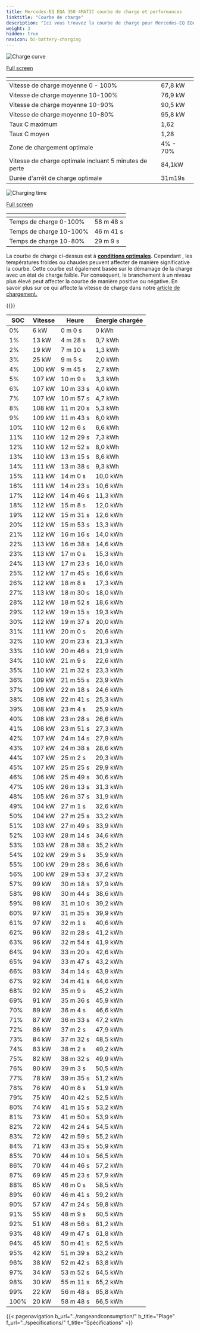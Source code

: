 ```yaml
---
title: Mercedes-EQ EQA 350 4MATIC courbe de charge et performances
linktitle: "Courbe de charge"
description: "Ici vous trouvez la courbe de charge pour Mercedes-EQ EQA 350 4MATIC."
weight: 3
hidden: true
navicon: bi-battery-charging
---
```

<!-- markdownlint-disable MD033 -->
<!-- markdownlint-disable MD010 -->
<img src="/images/models/mercedes/eqa/eqa_350_4matic/chargingcurve.svg" alt="Charge curve" class="img-fluid">

[Full screen](/images/models/mercedes/eqa/eqa_350_4matic/chargingcurve.svg)


<div class="table-responsive">
<table class="table table-striped border">
	<thead>
		<tr>
			<th>
			</th>
			<th>
			</th>
		</tr>
	</thead>
	<tbody>
		<tr>
			<td>
				Vitesse de charge moyenne 0 - 100%
			</td>
			<td>
				67,8 kW
			</td>
		</tr>
		<tr>
			<td>
				Vitesse de charge moyenne 10-100%
			</td>
			<td>
				76,9 kW
			</td>
		</tr>
		<tr>
			<td>
				Vitesse de charge moyenne 10-90%
			</td>
			<td>
				90,5 kW
			</td>
		</tr>
		<tr>
			<td>
				Vitesse de charge moyenne 10-80%
			</td>
			<td>
				95,8 kW
			</td>
		</tr>
		<tr>
			<td>
				Taux C maximum
			</td>
			<td>
				1,62
			</td>
		</tr>
		<tr>
			<td>
				Taux C moyen
			</td>
			<td>
				1,28
			</td>
		</tr>
		<tr>
			<td>
				Zone de chargement optimale
			</td>
			<td>
				4% - 70%
			</td>
		</tr>
		<tr>
			<td>
				Vitesse de charge optimale incluant 5 minutes de perte
			</td>
			<td>
				84,1kW
			</td>
		</tr>
		<tr>
			<td>
				Durée d'arrêt de charge optimale
			</td>
			<td>
				31m19s
			</td>
		</tr>
	</tbody>
</table>
</div>
<img src="/images/models/mercedes/eqa/eqa_350_4matic/chargingtime.svg" alt="Charging time" class="img-fluid">

[Full screen](/images/models/mercedes/eqa/eqa_350_4matic/chargingtime.svg)
<div class="table-responsive">
<table class="table table-striped border">
	<thead>
		<tr>
			<th>
			</th>
			<th>
			</th>
		</tr>
	</thead>
	<tbody>
		<tr>
			<td>
				Temps de charge 0-100%
			</td>
			<td>
				 58 m 48 s
			</td>
		</tr>
		<tr>
			<td>
				Temps de charge 10-100%
			</td>
			<td>
				 46 m 41 s
			</td>
		</tr>
		<tr>
			<td>
				Temps de charge 10-80%
			</td>
			<td>
				 29 m 9 s
			</td>
		</tr>
	</tbody>
</table>
</div>


La courbe de charge ci-dessus est à **[conditions optimales](../../../../../technology/battery/charging/#temperature)**. Cependant , les températures froides ou chaudes peuvent affecter de manière significative la courbe. Cette courbe est également basée sur le démarrage de la charge avec un état de charge faible. Par conséquent, le branchement à un niveau plus élevé peut affecter la courbe de manière positive ou négative. En savoir plus sur ce qui affecte la vitesse de charge dans notre [article de chargement.](../../../../../technology/battery/charging/)


{{<evkxdisplayaddarticle />}}
<div class="table-responsive">
<table class="table table-striped border">
	<thead>
		<tr>
			<th>
				SOC
			</th>
			<th>
				Vitesse
			</th>
			<th>
				Heure
			</th>
			<th>
				Énergie chargée
			</th>
		</tr>
	</thead>
	<tbody>
		<tr>
			<td>
				0%
			</td>
			<td>
				6 kW
			</td>
			<td>
				 0 m 0 s
			</td>
			<td>
				0 kWh
			</td>
		</tr>
		<tr>
			<td>
				1%
			</td>
			<td>
				13 kW
			</td>
			<td>
				 4 m 28 s
			</td>
			<td>
				0,7 kWh
			</td>
		</tr>
		<tr>
			<td>
				2%
			</td>
			<td>
				19 kW
			</td>
			<td>
				 7 m 10 s
			</td>
			<td>
				1,3 kWh
			</td>
		</tr>
		<tr>
			<td>
				3%
			</td>
			<td>
				25 kW
			</td>
			<td>
				 9 m 5 s
			</td>
			<td>
				2,0 kWh
			</td>
		</tr>
		<tr>
			<td>
				4%
			</td>
			<td>
				100 kW
			</td>
			<td>
				 9 m 45 s
			</td>
			<td>
				2,7 kWh
			</td>
		</tr>
		<tr>
			<td>
				5%
			</td>
			<td>
				107 kW
			</td>
			<td>
				 10 m 9 s
			</td>
			<td>
				3,3 kWh
			</td>
		</tr>
		<tr>
			<td>
				6%
			</td>
			<td>
				107 kW
			</td>
			<td>
				 10 m 33 s
			</td>
			<td>
				4,0 kWh
			</td>
		</tr>
		<tr>
			<td>
				7%
			</td>
			<td>
				107 kW
			</td>
			<td>
				 10 m 57 s
			</td>
			<td>
				4,7 kWh
			</td>
		</tr>
		<tr>
			<td>
				8%
			</td>
			<td>
				108 kW
			</td>
			<td>
				 11 m 20 s
			</td>
			<td>
				5,3 kWh
			</td>
		</tr>
		<tr>
			<td>
				9%
			</td>
			<td>
				109 kW
			</td>
			<td>
				 11 m 43 s
			</td>
			<td>
				6,0 kWh
			</td>
		</tr>
		<tr>
			<td>
				10%
			</td>
			<td>
				110 kW
			</td>
			<td>
				 12 m 6 s
			</td>
			<td>
				6,6 kWh
			</td>
		</tr>
		<tr>
			<td>
				11%
			</td>
			<td>
				110 kW
			</td>
			<td>
				 12 m 29 s
			</td>
			<td>
				7,3 kWh
			</td>
		</tr>
		<tr>
			<td>
				12%
			</td>
			<td>
				110 kW
			</td>
			<td>
				 12 m 52 s
			</td>
			<td>
				8,0 kWh
			</td>
		</tr>
		<tr>
			<td>
				13%
			</td>
			<td>
				110 kW
			</td>
			<td>
				 13 m 15 s
			</td>
			<td>
				8,6 kWh
			</td>
		</tr>
		<tr>
			<td>
				14%
			</td>
			<td>
				111 kW
			</td>
			<td>
				 13 m 38 s
			</td>
			<td>
				9,3 kWh
			</td>
		</tr>
		<tr>
			<td>
				15%
			</td>
			<td>
				111 kW
			</td>
			<td>
				 14 m 0 s
			</td>
			<td>
				10,0 kWh
			</td>
		</tr>
		<tr>
			<td>
				16%
			</td>
			<td>
				111 kW
			</td>
			<td>
				 14 m 23 s
			</td>
			<td>
				10,6 kWh
			</td>
		</tr>
		<tr>
			<td>
				17%
			</td>
			<td>
				112 kW
			</td>
			<td>
				 14 m 46 s
			</td>
			<td>
				11,3 kWh
			</td>
		</tr>
		<tr>
			<td>
				18%
			</td>
			<td>
				112 kW
			</td>
			<td>
				 15 m 8 s
			</td>
			<td>
				12,0 kWh
			</td>
		</tr>
		<tr>
			<td>
				19%
			</td>
			<td>
				112 kW
			</td>
			<td>
				 15 m 31 s
			</td>
			<td>
				12,6 kWh
			</td>
		</tr>
		<tr>
			<td>
				20%
			</td>
			<td>
				112 kW
			</td>
			<td>
				 15 m 53 s
			</td>
			<td>
				13,3 kWh
			</td>
		</tr>
		<tr>
			<td>
				21%
			</td>
			<td>
				112 kW
			</td>
			<td>
				 16 m 16 s
			</td>
			<td>
				14,0 kWh
			</td>
		</tr>
		<tr>
			<td>
				22%
			</td>
			<td>
				113 kW
			</td>
			<td>
				 16 m 38 s
			</td>
			<td>
				14,6 kWh
			</td>
		</tr>
		<tr>
			<td>
				23%
			</td>
			<td>
				113 kW
			</td>
			<td>
				 17 m 0 s
			</td>
			<td>
				15,3 kWh
			</td>
		</tr>
		<tr>
			<td>
				24%
			</td>
			<td>
				113 kW
			</td>
			<td>
				 17 m 23 s
			</td>
			<td>
				16,0 kWh
			</td>
		</tr>
		<tr>
			<td>
				25%
			</td>
			<td>
				112 kW
			</td>
			<td>
				 17 m 45 s
			</td>
			<td>
				16,6 kWh
			</td>
		</tr>
		<tr>
			<td>
				26%
			</td>
			<td>
				112 kW
			</td>
			<td>
				 18 m 8 s
			</td>
			<td>
				17,3 kWh
			</td>
		</tr>
		<tr>
			<td>
				27%
			</td>
			<td>
				113 kW
			</td>
			<td>
				 18 m 30 s
			</td>
			<td>
				18,0 kWh
			</td>
		</tr>
		<tr>
			<td>
				28%
			</td>
			<td>
				112 kW
			</td>
			<td>
				 18 m 52 s
			</td>
			<td>
				18,6 kWh
			</td>
		</tr>
		<tr>
			<td>
				29%
			</td>
			<td>
				112 kW
			</td>
			<td>
				 19 m 15 s
			</td>
			<td>
				19,3 kWh
			</td>
		</tr>
		<tr>
			<td>
				30%
			</td>
			<td>
				112 kW
			</td>
			<td>
				 19 m 37 s
			</td>
			<td>
				20,0 kWh
			</td>
		</tr>
		<tr>
			<td>
				31%
			</td>
			<td>
				111 kW
			</td>
			<td>
				 20 m 0 s
			</td>
			<td>
				20,6 kWh
			</td>
		</tr>
		<tr>
			<td>
				32%
			</td>
			<td>
				110 kW
			</td>
			<td>
				 20 m 23 s
			</td>
			<td>
				21,3 kWh
			</td>
		</tr>
		<tr>
			<td>
				33%
			</td>
			<td>
				110 kW
			</td>
			<td>
				 20 m 46 s
			</td>
			<td>
				21,9 kWh
			</td>
		</tr>
		<tr>
			<td>
				34%
			</td>
			<td>
				110 kW
			</td>
			<td>
				 21 m 9 s
			</td>
			<td>
				22,6 kWh
			</td>
		</tr>
		<tr>
			<td>
				35%
			</td>
			<td>
				110 kW
			</td>
			<td>
				 21 m 32 s
			</td>
			<td>
				23,3 kWh
			</td>
		</tr>
		<tr>
			<td>
				36%
			</td>
			<td>
				109 kW
			</td>
			<td>
				 21 m 55 s
			</td>
			<td>
				23,9 kWh
			</td>
		</tr>
		<tr>
			<td>
				37%
			</td>
			<td>
				109 kW
			</td>
			<td>
				 22 m 18 s
			</td>
			<td>
				24,6 kWh
			</td>
		</tr>
		<tr>
			<td>
				38%
			</td>
			<td>
				108 kW
			</td>
			<td>
				 22 m 41 s
			</td>
			<td>
				25,3 kWh
			</td>
		</tr>
		<tr>
			<td>
				39%
			</td>
			<td>
				108 kW
			</td>
			<td>
				 23 m 4 s
			</td>
			<td>
				25,9 kWh
			</td>
		</tr>
		<tr>
			<td>
				40%
			</td>
			<td>
				108 kW
			</td>
			<td>
				 23 m 28 s
			</td>
			<td>
				26,6 kWh
			</td>
		</tr>
		<tr>
			<td>
				41%
			</td>
			<td>
				108 kW
			</td>
			<td>
				 23 m 51 s
			</td>
			<td>
				27,3 kWh
			</td>
		</tr>
		<tr>
			<td>
				42%
			</td>
			<td>
				107 kW
			</td>
			<td>
				 24 m 14 s
			</td>
			<td>
				27,9 kWh
			</td>
		</tr>
		<tr>
			<td>
				43%
			</td>
			<td>
				107 kW
			</td>
			<td>
				 24 m 38 s
			</td>
			<td>
				28,6 kWh
			</td>
		</tr>
		<tr>
			<td>
				44%
			</td>
			<td>
				107 kW
			</td>
			<td>
				 25 m 2 s
			</td>
			<td>
				29,3 kWh
			</td>
		</tr>
		<tr>
			<td>
				45%
			</td>
			<td>
				107 kW
			</td>
			<td>
				 25 m 25 s
			</td>
			<td>
				29,9 kWh
			</td>
		</tr>
		<tr>
			<td>
				46%
			</td>
			<td>
				106 kW
			</td>
			<td>
				 25 m 49 s
			</td>
			<td>
				30,6 kWh
			</td>
		</tr>
		<tr>
			<td>
				47%
			</td>
			<td>
				105 kW
			</td>
			<td>
				 26 m 13 s
			</td>
			<td>
				31,3 kWh
			</td>
		</tr>
		<tr>
			<td>
				48%
			</td>
			<td>
				105 kW
			</td>
			<td>
				 26 m 37 s
			</td>
			<td>
				31,9 kWh
			</td>
		</tr>
		<tr>
			<td>
				49%
			</td>
			<td>
				104 kW
			</td>
			<td>
				 27 m 1 s
			</td>
			<td>
				32,6 kWh
			</td>
		</tr>
		<tr>
			<td>
				50%
			</td>
			<td>
				104 kW
			</td>
			<td>
				 27 m 25 s
			</td>
			<td>
				33,2 kWh
			</td>
		</tr>
		<tr>
			<td>
				51%
			</td>
			<td>
				103 kW
			</td>
			<td>
				 27 m 49 s
			</td>
			<td>
				33,9 kWh
			</td>
		</tr>
		<tr>
			<td>
				52%
			</td>
			<td>
				103 kW
			</td>
			<td>
				 28 m 14 s
			</td>
			<td>
				34,6 kWh
			</td>
		</tr>
		<tr>
			<td>
				53%
			</td>
			<td>
				103 kW
			</td>
			<td>
				 28 m 38 s
			</td>
			<td>
				35,2 kWh
			</td>
		</tr>
		<tr>
			<td>
				54%
			</td>
			<td>
				102 kW
			</td>
			<td>
				 29 m 3 s
			</td>
			<td>
				35,9 kWh
			</td>
		</tr>
		<tr>
			<td>
				55%
			</td>
			<td>
				100 kW
			</td>
			<td>
				 29 m 28 s
			</td>
			<td>
				36,6 kWh
			</td>
		</tr>
		<tr>
			<td>
				56%
			</td>
			<td>
				100 kW
			</td>
			<td>
				 29 m 53 s
			</td>
			<td>
				37,2 kWh
			</td>
		</tr>
		<tr>
			<td>
				57%
			</td>
			<td>
				99 kW
			</td>
			<td>
				 30 m 18 s
			</td>
			<td>
				37,9 kWh
			</td>
		</tr>
		<tr>
			<td>
				58%
			</td>
			<td>
				98 kW
			</td>
			<td>
				 30 m 44 s
			</td>
			<td>
				38,6 kWh
			</td>
		</tr>
		<tr>
			<td>
				59%
			</td>
			<td>
				98 kW
			</td>
			<td>
				 31 m 10 s
			</td>
			<td>
				39,2 kWh
			</td>
		</tr>
		<tr>
			<td>
				60%
			</td>
			<td>
				97 kW
			</td>
			<td>
				 31 m 35 s
			</td>
			<td>
				39,9 kWh
			</td>
		</tr>
		<tr>
			<td>
				61%
			</td>
			<td>
				97 kW
			</td>
			<td>
				 32 m 1 s
			</td>
			<td>
				40,6 kWh
			</td>
		</tr>
		<tr>
			<td>
				62%
			</td>
			<td>
				96 kW
			</td>
			<td>
				 32 m 28 s
			</td>
			<td>
				41,2 kWh
			</td>
		</tr>
		<tr>
			<td>
				63%
			</td>
			<td>
				96 kW
			</td>
			<td>
				 32 m 54 s
			</td>
			<td>
				41,9 kWh
			</td>
		</tr>
		<tr>
			<td>
				64%
			</td>
			<td>
				94 kW
			</td>
			<td>
				 33 m 20 s
			</td>
			<td>
				42,6 kWh
			</td>
		</tr>
		<tr>
			<td>
				65%
			</td>
			<td>
				94 kW
			</td>
			<td>
				 33 m 47 s
			</td>
			<td>
				43,2 kWh
			</td>
		</tr>
		<tr>
			<td>
				66%
			</td>
			<td>
				93 kW
			</td>
			<td>
				 34 m 14 s
			</td>
			<td>
				43,9 kWh
			</td>
		</tr>
		<tr>
			<td>
				67%
			</td>
			<td>
				92 kW
			</td>
			<td>
				 34 m 41 s
			</td>
			<td>
				44,6 kWh
			</td>
		</tr>
		<tr>
			<td>
				68%
			</td>
			<td>
				92 kW
			</td>
			<td>
				 35 m 9 s
			</td>
			<td>
				45,2 kWh
			</td>
		</tr>
		<tr>
			<td>
				69%
			</td>
			<td>
				91 kW
			</td>
			<td>
				 35 m 36 s
			</td>
			<td>
				45,9 kWh
			</td>
		</tr>
		<tr>
			<td>
				70%
			</td>
			<td>
				89 kW
			</td>
			<td>
				 36 m 4 s
			</td>
			<td>
				46,6 kWh
			</td>
		</tr>
		<tr>
			<td>
				71%
			</td>
			<td>
				87 kW
			</td>
			<td>
				 36 m 33 s
			</td>
			<td>
				47,2 kWh
			</td>
		</tr>
		<tr>
			<td>
				72%
			</td>
			<td>
				86 kW
			</td>
			<td>
				 37 m 2 s
			</td>
			<td>
				47,9 kWh
			</td>
		</tr>
		<tr>
			<td>
				73%
			</td>
			<td>
				84 kW
			</td>
			<td>
				 37 m 32 s
			</td>
			<td>
				48,5 kWh
			</td>
		</tr>
		<tr>
			<td>
				74%
			</td>
			<td>
				83 kW
			</td>
			<td>
				 38 m 2 s
			</td>
			<td>
				49,2 kWh
			</td>
		</tr>
		<tr>
			<td>
				75%
			</td>
			<td>
				82 kW
			</td>
			<td>
				 38 m 32 s
			</td>
			<td>
				49,9 kWh
			</td>
		</tr>
		<tr>
			<td>
				76%
			</td>
			<td>
				80 kW
			</td>
			<td>
				 39 m 3 s
			</td>
			<td>
				50,5 kWh
			</td>
		</tr>
		<tr>
			<td>
				77%
			</td>
			<td>
				78 kW
			</td>
			<td>
				 39 m 35 s
			</td>
			<td>
				51,2 kWh
			</td>
		</tr>
		<tr>
			<td>
				78%
			</td>
			<td>
				76 kW
			</td>
			<td>
				 40 m 8 s
			</td>
			<td>
				51,9 kWh
			</td>
		</tr>
		<tr>
			<td>
				79%
			</td>
			<td>
				75 kW
			</td>
			<td>
				 40 m 42 s
			</td>
			<td>
				52,5 kWh
			</td>
		</tr>
		<tr>
			<td>
				80%
			</td>
			<td>
				74 kW
			</td>
			<td>
				 41 m 15 s
			</td>
			<td>
				53,2 kWh
			</td>
		</tr>
		<tr>
			<td>
				81%
			</td>
			<td>
				73 kW
			</td>
			<td>
				 41 m 50 s
			</td>
			<td>
				53,9 kWh
			</td>
		</tr>
		<tr>
			<td>
				82%
			</td>
			<td>
				72 kW
			</td>
			<td>
				 42 m 24 s
			</td>
			<td>
				54,5 kWh
			</td>
		</tr>
		<tr>
			<td>
				83%
			</td>
			<td>
				72 kW
			</td>
			<td>
				 42 m 59 s
			</td>
			<td>
				55,2 kWh
			</td>
		</tr>
		<tr>
			<td>
				84%
			</td>
			<td>
				71 kW
			</td>
			<td>
				 43 m 35 s
			</td>
			<td>
				55,9 kWh
			</td>
		</tr>
		<tr>
			<td>
				85%
			</td>
			<td>
				70 kW
			</td>
			<td>
				 44 m 10 s
			</td>
			<td>
				56,5 kWh
			</td>
		</tr>
		<tr>
			<td>
				86%
			</td>
			<td>
				70 kW
			</td>
			<td>
				 44 m 46 s
			</td>
			<td>
				57,2 kWh
			</td>
		</tr>
		<tr>
			<td>
				87%
			</td>
			<td>
				69 kW
			</td>
			<td>
				 45 m 23 s
			</td>
			<td>
				57,9 kWh
			</td>
		</tr>
		<tr>
			<td>
				88%
			</td>
			<td>
				65 kW
			</td>
			<td>
				 46 m 0 s
			</td>
			<td>
				58,5 kWh
			</td>
		</tr>
		<tr>
			<td>
				89%
			</td>
			<td>
				60 kW
			</td>
			<td>
				 46 m 41 s
			</td>
			<td>
				59,2 kWh
			</td>
		</tr>
		<tr>
			<td>
				90%
			</td>
			<td>
				57 kW
			</td>
			<td>
				 47 m 24 s
			</td>
			<td>
				59,8 kWh
			</td>
		</tr>
		<tr>
			<td>
				91%
			</td>
			<td>
				55 kW
			</td>
			<td>
				 48 m 9 s
			</td>
			<td>
				60,5 kWh
			</td>
		</tr>
		<tr>
			<td>
				92%
			</td>
			<td>
				51 kW
			</td>
			<td>
				 48 m 56 s
			</td>
			<td>
				61,2 kWh
			</td>
		</tr>
		<tr>
			<td>
				93%
			</td>
			<td>
				48 kW
			</td>
			<td>
				 49 m 47 s
			</td>
			<td>
				61,8 kWh
			</td>
		</tr>
		<tr>
			<td>
				94%
			</td>
			<td>
				45 kW
			</td>
			<td>
				 50 m 41 s
			</td>
			<td>
				62,5 kWh
			</td>
		</tr>
		<tr>
			<td>
				95%
			</td>
			<td>
				42 kW
			</td>
			<td>
				 51 m 39 s
			</td>
			<td>
				63,2 kWh
			</td>
		</tr>
		<tr>
			<td>
				96%
			</td>
			<td>
				38 kW
			</td>
			<td>
				 52 m 42 s
			</td>
			<td>
				63,8 kWh
			</td>
		</tr>
		<tr>
			<td>
				97%
			</td>
			<td>
				34 kW
			</td>
			<td>
				 53 m 52 s
			</td>
			<td>
				64,5 kWh
			</td>
		</tr>
		<tr>
			<td>
				98%
			</td>
			<td>
				30 kW
			</td>
			<td>
				 55 m 11 s
			</td>
			<td>
				65,2 kWh
			</td>
		</tr>
		<tr>
			<td>
				99%
			</td>
			<td>
				22 kW
			</td>
			<td>
				 56 m 48 s
			</td>
			<td>
				65,8 kWh
			</td>
		</tr>
		<tr>
			<td>
				100%
			</td>
			<td>
				20 kW
			</td>
			<td>
				 58 m 48 s
			</td>
			<td>
				66,5 kWh
			</td>
		</tr>
	</tbody>
</table>
</div>


{{< pagenavigation b_url="../rangeandconsumption/" b_title="Plage" f_url="../specifications/" f_title="Spécifications" >}}
